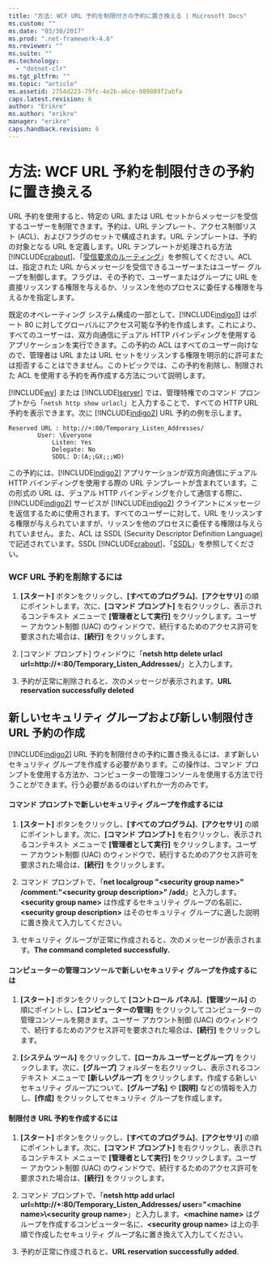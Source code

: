 ```yaml
---
title: "方法: WCF URL 予約を制限付きの予約に置き換える | Microsoft Docs"
ms.custom: ""
ms.date: "03/30/2017"
ms.prod: ".net-framework-4.6"
ms.reviewer: ""
ms.suite: ""
ms.technology: 
  - "dotnet-clr"
ms.tgt_pltfrm: ""
ms.topic: "article"
ms.assetid: 2754d223-79fc-4e2b-a6ce-989889f2abfa
caps.latest.revision: 6
author: "Erikre"
ms.author: "erikre"
manager: "erikre"
caps.handback.revision: 6
---
```

# 方法: WCF URL 予約を制限付きの予約に置き換える
URL 予約を使用すると、特定の URL または URL セットからメッセージを受信するユーザーを制限できます。予約は、URL テンプレート、アクセス制御リスト \(ACL\)、およびフラグのセットで構成されます。URL テンプレートは、予約の対象となる URL を定義します。URL テンプレートが処理される方法[!INCLUDE[crabout](../../../../includes/crabout-md.md)]、「[受信要求のルーティング](http://go.microsoft.com/fwlink/?LinkId=136764)」を参照してください。ACL は、指定された URL からメッセージを受信できるユーザーまたはユーザー グループを制御します。フラグは、その予約で、ユーザーまたはグループに URL を直接リッスンする権限を与えるか、リッスンを他のプロセスに委任する権限を与えるかを指定します。  
  
 既定のオペレーティング システム構成の一部として、[!INCLUDE[indigo1](../../../../includes/indigo1-md.md)] はポート 80 に対してグローバルにアクセス可能な予約を作成します。これにより、すべてのユーザーは、双方向通信にデュアル HTTP バインディングを使用するアプリケーションを実行できます。この予約の ACL はすべてのユーザー向けなので、管理者は URL または URL セットをリッスンする権限を明示的に許可または拒否することはできません。このトピックでは、この予約を削除し、制限された ACL を使用する予約を再作成する方法について説明します。  
  
 [!INCLUDE[wv](../../../../includes/wv-md.md)] または [!INCLUDE[lserver](../../../../includes/lserver-md.md)] では、管理特権でのコマンド プロンプトから「`netsh http show urlacl`」と入力することで、すべての HTTP URL 予約を表示できます。次に [!INCLUDE[indigo2](../../../../includes/indigo2-md.md)] URL 予約の例を示します。  
  
```  
Reserved URL : http://+:80/Temporary_Listen_Addresses/  
        User: \Everyone  
            Listen: Yes  
            Delegate: No  
            SDDL: D:(A;;GX;;;WD)  
```  
  
 この予約には、[!INCLUDE[indigo2](../../../../includes/indigo2-md.md)] アプリケーションが双方向通信にデュアル HTTP バインディングを使用する際の URL テンプレートが含まれています。この形式の URL は、デュアル HTTP バインディングを介して通信する際に、[!INCLUDE[indigo2](../../../../includes/indigo2-md.md)] サービスが [!INCLUDE[indigo2](../../../../includes/indigo2-md.md)] クライアントにメッセージを返信するために使用されます。すべてのユーザーに対して、URL をリッスンする権限が与えられていますが、リッスンを他のプロセスに委任する権限は与えられていません。また、ACL は SSDL \(Security Descriptor Definition Language\) で記述されています。SSDL [!INCLUDE[crabout](../../../../includes/crabout-md.md)]、「[SSDL](http://go.microsoft.com/fwlink/?LinkId=136789)」を参照してください。  
  
### WCF URL 予約を削除するには  
  
1.  **\[スタート\]** ボタンをクリックし、**\[すべてのプログラム\]**、**\[アクセサリ\]** の順にポイントします。次に、**\[コマンド プロンプト\]** を右クリックし、表示されるコンテキスト メニューで **\[管理者として実行\]** をクリックします。ユーザー アカウント制御 \(UAC\) のウィンドウで、続行するためのアクセス許可を要求された場合は、**\[続行\]** をクリックします。  
  
2.  \[コマンド プロンプト\] ウィンドウに「**netsh http delete urlacl url\=http:\/\/\+:80\/Temporary\_Listen\_Addresses\/**」と入力します。  
  
3.  予約が正常に削除されると、次のメッセージが表示されます。**URL reservation successfully deleted**  
  
## 新しいセキュリティ グループおよび新しい制限付き URL 予約の作成  
 [!INCLUDE[indigo2](../../../../includes/indigo2-md.md)] URL 予約を制限付きの予約に置き換えるには、まず新しいセキュリティ グループを作成する必要があります。この操作は、コマンド プロンプトを使用する方法か、コンピューターの管理コンソールを使用する方法で行うことができます。行う必要があるのはいずれか一方のみです。  
  
#### コマンド プロンプトで新しいセキュリティ グループを作成するには  
  
1.  **\[スタート\]** ボタンをクリックし、**\[すべてのプログラム\]**、**\[アクセサリ\]** の順にポイントします。次に、**\[コマンド プロンプト\]** を右クリックし、表示されるコンテキスト メニューで **\[管理者として実行\]** をクリックします。ユーザー アカウント制御 \(UAC\) のウィンドウで、続行するためのアクセス許可を要求された場合は、**\[続行\]** をクリックします。  
  
2.  コマンド プロンプトで、「**net localgroup "\<security group name\>" \/comment:"\<security group description\>" \/add**」と入力します。**\<security group name\>** は作成するセキュリティ グループの名前に、**\<security group description\>** はそのセキュリティ グループに適した説明に置き換えて入力してください。  
  
3.  セキュリティ グループが正常に作成されると、次のメッセージが表示されます。**The command completed successfully.**  
  
#### コンピューターの管理コンソールで新しいセキュリティ グループを作成するには  
  
1.  **\[スタート\]** ボタンをクリックして **\[コントロール パネル\]**、**\[管理ツール\]** の順にポイントし、**\[コンピューターの管理\]** をクリックしてコンピューターの管理コンソールを開きます。ユーザー アカウント制御 \(UAC\) のウィンドウで、続行するためのアクセス許可を要求された場合は、**\[続行\]** をクリックします。  
  
2.  **\[システム ツール\]** をクリックして、**\[ローカル ユーザーとグループ\]** をクリックします。次に、**\[グループ\]** フォルダーを右クリックし、表示されるコンテキスト メニューで **\[新しいグループ\]** をクリックします。作成する新しいセキュリティ グループについて、**\[グループ名\]** や **\[説明\]** などの情報を入力し、**\[作成\]** をクリックしてセキュリティ グループを作成します。  
  
#### 制限付き URL 予約を作成するには  
  
1.  **\[スタート\]** ボタンをクリックし、**\[すべてのプログラム\]**、**\[アクセサリ\]** の順にポイントします。次に、**\[コマンド プロンプト\]** を右クリックし、表示されるコンテキスト メニューで **\[管理者として実行\]** をクリックします。ユーザー アカウント制御 \(UAC\) のウィンドウで、続行するためのアクセス許可を要求された場合は、**\[続行\]** をクリックします。  
  
2.  コマンド プロンプトで、「**netsh http add urlacl url\=http:\/\/\+:80\/Temporary\_Listen\_Addresses\/ user\="\<machine name\>\\\<security group name\>**」と入力します。**\<machine name\>** はグループを作成するコンピューター名に、**\<security group name\>** は上の手順で作成したセキュリティ グループ名に置き換えて入力してください。  
  
3.  予約が正常に作成されると、**URL reservation successfully added**.